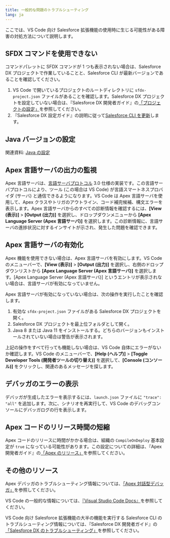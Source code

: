 ```yaml
---
title: 一般的な問題のトラブルシューティング
lang: ja
---
```


ここでは、VS Code 向け Salesforce 拡張機能の使用時に生じる可能性がある障害の対処方法について説明します。

## SFDX コマンドを使用できない

コマンドパレットに SFDX コマンドが 1 つも表示されない場合は、Salesforce DX プロジェクトで作業していることと、Salesforce CLI が最新バージョンであることを確認してください。

1. VS Code で開いているプロジェクトのルートディレクトリに `sfdx-project.json` ファイルがあることを確認します。Salesforce DX プロジェクトを設定していない場合は、『Salesforce DX 開発者ガイド』の[「プロジェクトの設定」](https://developer.salesforce.com/docs/atlas.en-us.sfdx_dev.meta/sfdx_dev/sfdx_dev_workspace_setup.htm)を参照してください。
2. 『Salesforce DX 設定ガイド』の説明に従って[Salesforce CLI を更新](https://developer.salesforce.com/docs/atlas.en-us.sfdx_setup.meta/sfdx_setup/sfdx_setup_update_cli.htm)します。

## Java バージョンの設定

関連資料: [Java の設定](./ja/getting-started/java-setup)

## Apex 言語サーバの出力の監視

Apex 言語サーバは、[言語サーバプロトコル](https://github.com/Microsoft/language-server-protocol) 3.0 仕様の実装です。この言語サーバプロトコルにより、ツール \(この場合は VS Code\) が言語スマートネスプロバイダ \(サーバ\) と通信できるようになります。VS Code は Apex 言語サーバを使用して、Apex クラスやトリガのアウトライン、コード補完候補、構文エラーを表示します。Apex 言語サーバからのすべての診断情報を確認するには、**[View \(表示\)]** > **[Output \(出力\)]** を選択し、ドロップダウンメニューから **[Apex Language Server \(Apex 言語サーバ\)]** を選択します。この診断情報に、言語サーバの進捗状況に対するインサイトが示され、発生した問題を確認できます。

## Apex 言語サーバの有効化

Apex 機能を使用できない場合は、Apex 言語サーバを有効にします。VS Code のメニューバーで、**[View \(表示\)]** > **[Output \(出力\)]** を選択し、右側のドロップダウンリストから **[Apex Language Server \(Apex 言語サーバ\)]** を選択します。[Apex Language Server \(Apex 言語サーバ\)] というエントリが表示されない場合は、言語サーバが有効になっていません。

Apex 言語サーバが有効になっていない場合は、次の操作を実行したことを確認します。

1. 有効な `sfdx-project.json` ファイルがある Salesforce DX プロジェクトを開く。
1. Salesforce DX プロジェクトを最上位フォルダとして開く。
1. Java 8 または Java 11 をインストールする。どちらのバージョンもインストールされていない場合は警告が表示されます。

上記の操作をすべて行っても機能しない場合は、VS Code 自体にエラーがないか確認します。VS Code のメニューバーで、**[Help \(ヘルプ\)]** > **[Toggle Developer Tools \(開発者ツールの切り替え\)]** を選択して、**[Console \(コンソール\)]** をクリックし、関連のあるメッセージを探します。

## デバッガのエラーの表示

デバッガが生成したエラーを表示するには、`launch.json` ファイルに `"trace": "all"` を追加します。次に、シナリオを再実行して、VS Code のデバッグコンソールにデバッガログの行を表示します。

## Apex コードのリリース時間の短縮

Apex コードのリリースに時間がかかる場合は、組織の `CompileOnDeploy` 基本設定が `true` になっている可能性があります。この設定についての詳細は、『Apex 開発者ガイド』の[「Apex のリリース」](https://developer.salesforce.com/docs/atlas.en-us.apexcode.meta/apexcode/apex_deploying.htm)を参照してください。

## その他のリソース

Apex デバッガのトラブルシューティング情報については、[「Apex 対話型デバッガ」](./ja/apex/interactive-debugger)を参照してください。

VS Code の一般的な情報については、[『Visual Studio Code Docs』](https://code.visualstudio.com/docs)を参照してください。

VS Code 向け Salesforce 拡張機能の大半の機能を実行する Salesforce CLI のトラブルシューティング情報については、『Salesforce DX 開発者ガイド』の[「Salesforce DX のトラブルシューティング」](https://developer.salesforce.com/docs/atlas.en-us.sfdx_dev.meta/sfdx_dev/sfdx_dev_troubleshoot.htm)を参照してください。
